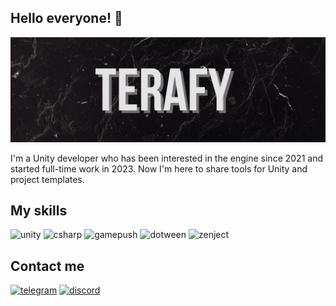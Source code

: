 ## Hello everyone! 👋

![Telegram](https://github.com/Terafy/Terafy/blob/main/assets/%D0%A0%D1%80%D0%B8%D1%80_20241118_184950_0000.png)

I'm a Unity developer who has been interested in the engine since 2021 and started full-time work in 2023. Now I'm here to share tools for Unity and project templates.


## My skills

![unity](https://img.shields.io/badge/Unity-0C090C?style=for-the-badge&logo=unity)
![csharp](https://img.shields.io/badge/C%23%20csharp-0C090C?style=for-the-badge&logo=C%23)
![gamepush](https://img.shields.io/badge/GP%20Game%20Push-0C090C?style=for-the-badge&logo=C%23)
![dotween](https://img.shields.io/badge/[>]%20DOTween-0C090C?style=for-the-badge&logo=C%23)
![zenject](https://img.shields.io/badge/<Z>%20Zenject-0C090C?style=for-the-badge&logo=C%23)

## Contact me

[![telegram](https://img.shields.io/badge/telegram-black?style=for-the-badge&logo=telegram)](https://t.me/Ton3572)
[![discord](https://img.shields.io/badge/discord-black?style=for-the-badge&logo=discord)](https://discord.gg/byTtpQW3)
